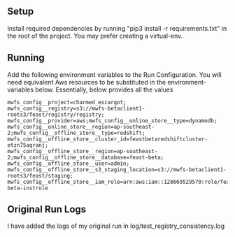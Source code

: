 ## Setup
Install required dependencies by running "pip3 install -r requirements.txt" in the root of the project. You may prefer creating a virtual-env.

## Running
Add the following environment variables to the Run Configuration. You will need equivalent Aws resources to be 
substituted in the environment-variables below. Essentially, below provides all the values  

```
mwfs_config__project=charmed_escargot;
mwfs_config__registry=s3://mwfs-betaclient1-roots3/feast/registry/registry;
mwfs_config__provider=aws;mwfs_config__online_store__type=dynamodb;
mwfs_config__online_store__region=ap-southeast-2;mwfs_config__offline_store__type=redshift;
mwfs_config__offline_store__cluster_id=feastbetaredshiftcluster-etzn75aqranj;
mwfs_config__offline_store__region=ap-southeast-2;mwfs_config__offline_store__database=feast-beta;
mwfs_config__offline_store__user=admin;
mwfs_config__offline_store__s3_staging_location=s3://mwfs-betaclient1-roots3/feast/staging;
mwfs_config__offline_store__iam_role=arn:aws:iam::128669529570:role/feast-beta-instrole
```


## Original Run Logs
I have added the logs of my original run in log/test_registry_consistency.log